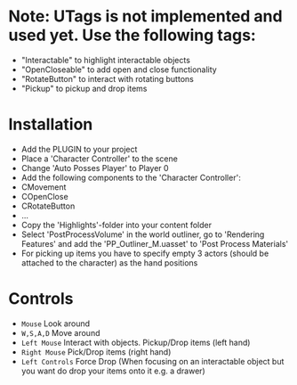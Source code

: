 # Note: UTags is not implemented and used yet. Use the following tags:
- "Interactable" to highlight interactable objects
- "OpenCloseable" to add open and close functionality
- "RotateButton" to interact with rotating buttons
- "Pickup" to pickup and drop items

# Installation
- Add the PLUGIN to your project
- Place a 'Character Controller' to the scene
 - Change 'Auto Posses Player' to Player 0
 - Add the following components to the 'Character Controller':
  - CMovement 
  - COpenClose
  - CRotateButton
  - ...
- Copy the 'Highlights'-folder into your content folder
- Select 'PostProcessVolume' in the world outliner, go to 'Rendering Features' and add the 'PP_Outliner_M.uasset' to 'Post Process Materials'
- For picking up items you have to specify empty 3 actors (should be attached to the character) as the hand positions

# Controls

 - `Mouse` Look around
 - `W,S,A,D` Move around
 - `Left Mouse` Interact with objects. Pickup/Drop items (left hand)
 - `Right Mouse` Pick/Drop items (right hand)
 - `Left Controls` Force Drop (When focusing on an interactable object but you want do drop your items onto it e.g. a drawer)